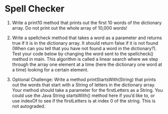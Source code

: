 # Spell Checker

1. Write a print10 method that prints out the first 10 words of the dictionary array. Do not print out the whole array of 10,000 words!

2. Write a spellcheck method that takes a word as a parameter and returns true if it is in the dictionary array. It should return false if it is not found (When can you tell that you have not found a word in the dictionary?). Test your code below by changing the word sent to the spellcheck() method in main. This algorithm is called a linear search where we step through the array one element at a time (here the dictionary one word at a time) looking for a certain element.

3. Optional Challenge: Write a method printStartsWith(String) that prints out the words that start with a String of letters in the dictionary array. Your method should take a parameter for the firstLetters as a String. You could use the Java String startsWith() method here if you’d like to, or use indexOf to see if the firstLetters is at index 0 of the string. This is not autograded.



